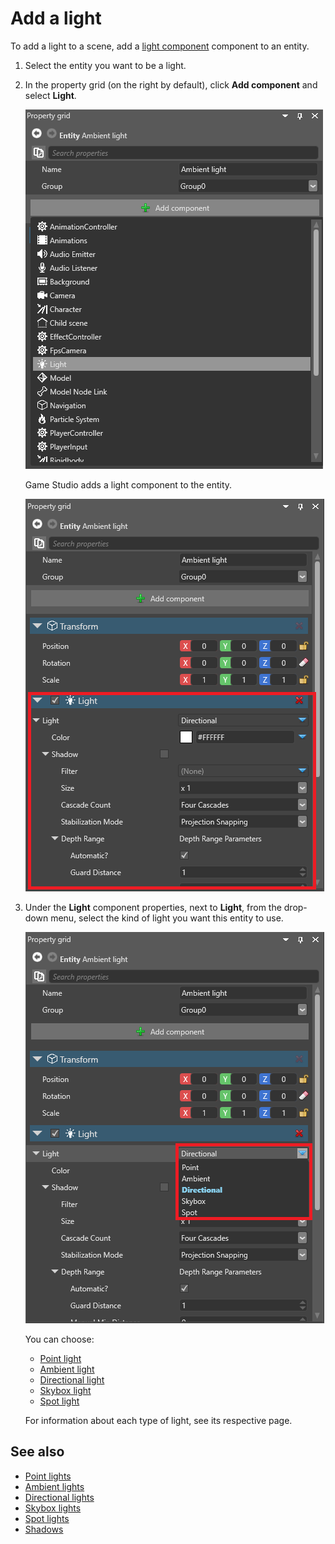 # Add a light

To add a light to a scene, add a [light component](xref:SiliconStudio.Xenko.Engine.LightComponent) component to an entity.

1. Select the entity you want to be a light.

2. In the property grid (on the right by default), click **Add component** and select **Light**. 

    ![Add light component](media/add-light-component.png)

    Game Studio adds a light component to the entity.

    ![Light component added](media/light-component-added.png)

3. Under the **Light** component properties, next to **Light**, from the drop-down menu, select the kind of light you want this entity to use.

    ![Light type](media/light-type.png)

    You can choose:

    * [Point light](point-lights.md)
    * [Ambient light](ambient-lights.md)
    * [Directional light](directional-lights.md)
    * [Skybox light](skybox-lights.md)
    * [Spot light](spot-lights.md)

    For information about each type of light, see its respective page.

## See also

* [Point lights](point-lights.md)
* [Ambient lights](ambient-lights.md)
* [Directional lights](directional-lights.md)
* [Skybox lights](skybox-lights.md)
* [Spot lights](spot-lights.md)
* [Shadows](shadows.md)